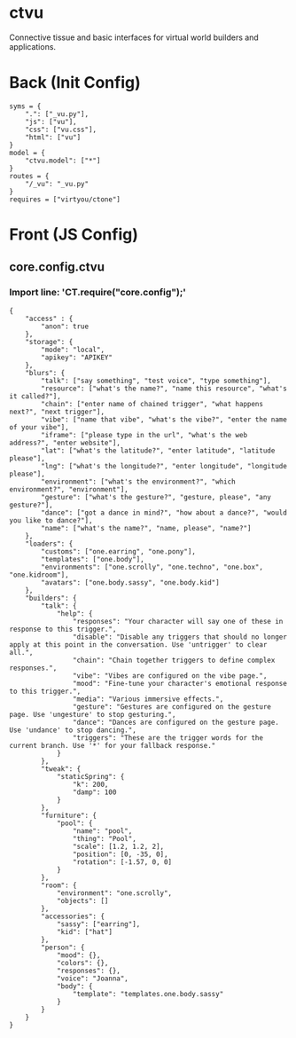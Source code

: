 # ctvu
Connective tissue and basic interfaces for virtual world builders and applications.


# Back (Init Config)

    syms = {
    	".": ["_vu.py"],
    	"js": ["vu"],
    	"css": ["vu.css"],
    	"html": ["vu"]
    }
    model = {
    	"ctvu.model": ["*"]
    }
    routes = {
    	"/_vu": "_vu.py"
    }
    requires = ["virtyou/ctone"]

# Front (JS Config)

## core.config.ctvu
### Import line: 'CT.require("core.config");'
    {
        "access" : {
            "anon": true
        },
        "storage": {
            "mode": "local",
            "apikey": "APIKEY"
        },
        "blurs": {
            "talk": ["say something", "test voice", "type something"],
            "resource": ["what's the name?", "name this resource", "what's it called?"],
            "chain": ["enter name of chained trigger", "what happens next?", "next trigger"],
            "vibe": ["name that vibe", "what's the vibe?", "enter the name of your vibe"],
            "iframe": ["please type in the url", "what's the web address?", "enter website"],
            "lat": ["what's the latitude?", "enter latitude", "latitude please"],
            "lng": ["what's the longitude?", "enter longitude", "longitude please"],
            "environment": ["what's the environment?", "which environment?", "environment"],
            "gesture": ["what's the gesture?", "gesture, please", "any gesture?"],
            "dance": ["got a dance in mind?", "how about a dance?", "would you like to dance?"],
            "name": ["what's the name?", "name, please", "name?"]
        },
        "loaders": {
            "customs": ["one.earring", "one.pony"],
            "templates": ["one.body"],
            "environments": ["one.scrolly", "one.techno", "one.box", "one.kidroom"],
            "avatars": ["one.body.sassy", "one.body.kid"]
        },
        "builders": {
            "talk": {
                "help": {
                    "responses": "Your character will say one of these in response to this trigger.",
                    "disable": "Disable any triggers that should no longer apply at this point in the conversation. Use 'untrigger' to clear all.",
                    "chain": "Chain together triggers to define complex responses.",
                    "vibe": "Vibes are configured on the vibe page.",
                    "mood": "Fine-tune your character's emotional response to this trigger.",
                    "media": "Various immersive effects.",
                    "gesture": "Gestures are configured on the gesture page. Use 'ungesture' to stop gesturing.",
                    "dance": "Dances are configured on the gesture page. Use 'undance' to stop dancing.",
                    "triggers": "These are the trigger words for the current branch. Use '*' for your fallback response."
                }
            },
            "tweak": {
                "staticSpring": {
                    "k": 200,
                    "damp": 100
                }
            },
            "furniture": {
                "pool": {
                    "name": "pool",
                    "thing": "Pool",
                    "scale": [1.2, 1.2, 2],
                    "position": [0, -35, 0],
                    "rotation": [-1.57, 0, 0]
                }
            },
            "room": {
                "environment": "one.scrolly",
                "objects": []
            },
            "accessories": {
                "sassy": ["earring"],
                "kid": ["hat"]
            },
            "person": {
                "mood": {},
                "colors": {},
                "responses": {},
                "voice": "Joanna",
                "body": {
                    "template": "templates.one.body.sassy"
                }
            }
        }
    }